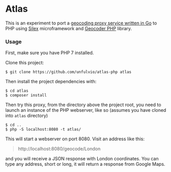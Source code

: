 # Atlas

This is an experiment to port a [geocoding proxy service written in Go](https://github.com/unfulvio/atlas) to PHP using [Silex](http://silex.sensiolabs.org/) microframework and [Geocoder PHP](https://github.com/geocoder-php/Geocoder) library.

### Usage

First, make sure you have PHP 7 installed.

Clone this project:

```shell
$ git clone https://github.com/unfulvio/atlas-php atlas
``` 

Then install the project dependencies with:

```shell
$ cd atlas
$ composer install
```
   
Then try this proxy, from the directory above the project root, you need to launch an instance of the PHP webserver, like so (assumes you have cloned into `atlas` directory)  
 
```shell
$ cd ..
$ php -S localhost:8080 -t atlas/
```

This will start a webserver on port 8080. Visit an address like this:

> http://localhost:8080/geocode/London

and you will receive a JSON response with London coordinates. You can type any address, short or long, it will return a response from Google Maps.

